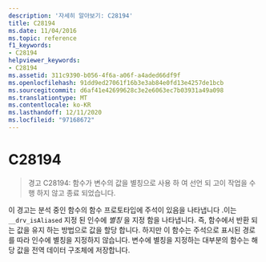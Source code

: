 ```yaml
---
description: '자세히 알아보기: C28194'
title: C28194
ms.date: 11/04/2016
ms.topic: reference
f1_keywords:
- C28194
helpviewer_keywords:
- C28194
ms.assetid: 311c9390-b056-4f6a-a06f-a4aded66df9f
ms.openlocfilehash: 91dd9ed27061f16b3e3ab84e0fd13e4257de1bcb
ms.sourcegitcommit: d6af41e42699628c3e2e6063ec7b03931a49a098
ms.translationtype: MT
ms.contentlocale: ko-KR
ms.lasthandoff: 12/11/2020
ms.locfileid: "97168672"
---
```

# <a name="c28194"></a>C28194

> 경고 C28194: 함수가 변수의 값을 별칭으로 사용 하 여 선언 되 고이 작업을 수행 하지 않고 종료 되었습니다.

이 경고는 분석 중인 함수의 함수 프로토타입에 주석이 있음을 나타냅니다 .이는 `__drv_isAliased` 지정 된 인수에 *별칭* 을 지정 함을 나타냅니다. 즉, 함수에서 반환 되는 값을 유지 하는 방법으로 값을 할당 합니다. 하지만 이 함수는 주석으로 표시된 경로를 따라 인수에 별칭을 지정하지 않습니다. 변수에 별칭을 지정하는 대부분의 함수는 해당 값을 전역 데이터 구조체에 저장합니다.
